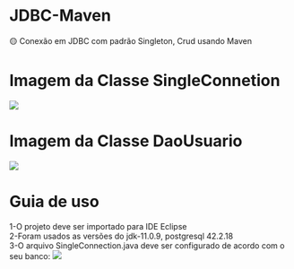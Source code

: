 # JDBC-Maven
🟡 Conexão em JDBC com padrão Singleton, Crud usando Maven

# Imagem da Classe SingleConnetion
<img src="https://uploaddeimagens.com.br/images/003/081/376/full/maven1.png?1613158793" />

# Imagem da Classe DaoUsuario
<img src="https://uploaddeimagens.com.br/images/003/081/373/full/maven2.png?1613158764" />

# Guia de uso
1-O projeto deve ser importado para IDE Eclipse<br />
2-Foram usados as versões do jdk-11.0.9, postgresql 42.2.18<br />
3-O arquivo SingleConnection.java deve ser configurado de acordo com o seu banco:
<img src="https://i.postimg.cc/tTvQnmQF/Screenshot-2.png">
